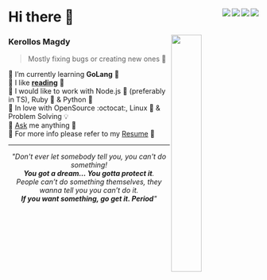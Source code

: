 <h1 align="left">Hi there 👋
<a href="https://aktive.kerolloz.dev#gh-dark-mode-only">
  <img align="right" src="https://t.ly/f5nHY"/>
</a>
<a href="https://kounter.kerolloz.dev#gh-dark-mode-only">
  <img align="right" src="https://t.ly/au7PZ" />
</a>
  
<a href="https://aktive.kerolloz.dev#gh-light-mode-only">
  <img align="right" src="https://t.ly/_VWmx"/>
</a>
<a href="https://kounter.kerolloz.dev#gh-light-mode-only">
  <img align="right" src="https://t.ly/Lcgwk" />
</a>

</h1>

<img align="right" src="https://user-images.githubusercontent.com/36763164/155938198-731c072d-9864-47ae-b451-9dc55ea72a87.gif" width="35%" />

### Kerollos Magdy
> Mostly fixing bugs or creating new ones 🐞

🔹 I’m currently learning **GoLang** 💙  
🔸 I like [**reading**](//goodreads.com/kerolloz) 📘  
🔹 I would like to work with Node.js 💚 (preferably in TS), Ruby 💎 & Python 🐍  
🔸 In love with OpenSource :octocat:, Linux 🐧 & Problem Solving 💡  
🔹 [Ask](https://github.com/kerolloz/kerolloz/discussions/new?category=q-a) me anything 💭  
🔸 For more info please refer to my [Resume](https://t.ly/7UVV)  📑 

<hr />
<div align="center">
  <i>"Don't ever let somebody tell you, you can't do something! <br><b>You got a dream… You gotta protect it</b>.<br> People can’t do something themselves, they wanna tell you you can’t do it. <br><b>If you want something, go get it. Period</b>"</i>
</div>

